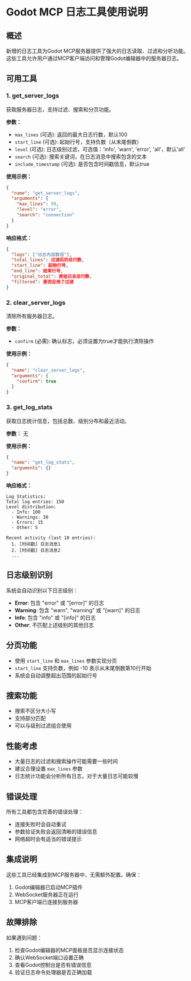 # Godot MCP 日志工具使用说明

## 概述

新增的日志工具为Godot MCP服务器提供了强大的日志读取、过滤和分析功能。这些工具允许用户通过MCP客户端访问和管理Godot编辑器中的服务器日志。

## 可用工具

### 1. get_server_logs

获取服务器日志，支持过滤、搜索和分页功能。

**参数：**
- `max_lines` (可选): 返回的最大日志行数，默认100
- `start_line` (可选): 起始行号，支持负数（从末尾倒数）
- `level` (可选): 日志级别过滤，可选值：'info', 'warn', 'error', 'all'，默认'all'
- `search` (可选): 搜索关键词，在日志消息中搜索包含的文本
- `include_timestamp` (可选): 是否包含时间戳信息，默认true

**使用示例：**
```json
{
  "name": "get_server_logs",
  "arguments": {
    "max_lines": 50,
    "level": "error",
    "search": "connection"
  }
}
```

**响应格式：**
```json
{
  "logs": ["日志内容数组"],
  "total_lines": 过滤后的总行数,
  "start_line": 起始行号,
  "end_line": 结束行号,
  "original_total": 原始日志总行数,
  "filtered": 是否应用了过滤
}
```

### 2. clear_server_logs

清除所有服务器日志。

**参数：**
- `confirm` (必需): 确认标志，必须设置为true才能执行清除操作

**使用示例：**
```json
{
  "name": "clear_server_logs",
  "arguments": {
    "confirm": true
  }
}
```

### 3. get_log_stats

获取日志统计信息，包括总数、级别分布和最近活动。

**参数：**
无

**使用示例：**
```json
{
  "name": "get_log_stats",
  "arguments": {}
}
```

**响应格式：**
```
Log Statistics:
Total log entries: 150
Level distribution:
  - Info: 100
  - Warnings: 30
  - Errors: 15
  - Other: 5

Recent activity (last 10 entries):
  1. [时间戳] 日志消息1
  2. [时间戳] 日志消息2
  ...
```

## 日志级别识别

系统会自动识别以下日志级别：

- **Error**: 包含 "error" 或 "[error]" 的日志
- **Warning**: 包含 "warn", "warning" 或 "[warn]" 的日志  
- **Info**: 包含 "info" 或 "[info]" 的日志
- **Other**: 不匹配上述级别的其他日志

## 分页功能

- 使用 `start_line` 和 `max_lines` 参数实现分页
- `start_line` 支持负数，例如 -10 表示从末尾倒数第10行开始
- 系统会自动调整超出范围的起始行号

## 搜索功能

- 搜索不区分大小写
- 支持部分匹配
- 可以与级别过滤组合使用

## 性能考虑

- 大量日志的过滤和搜索操作可能需要一些时间
- 建议合理设置 `max_lines` 参数
- 日志统计功能会分析所有日志，对于大量日志可能较慢

## 错误处理

所有工具都包含完善的错误处理：
- 连接失败时会自动重试
- 参数验证失败会返回清晰的错误信息
- 网络超时会有适当的错误提示

## 集成说明

这些工具已经集成到MCP服务器中，无需额外配置。确保：
1. Godot编辑器已启动MCP插件
2. WebSocket服务器正在运行
3. MCP客户端已连接到服务器

## 故障排除

如果遇到问题：
1. 检查Godot编辑器的MCP面板是否显示连接状态
2. 确认WebSocket端口设置正确
3. 查看Godot控制台是否有错误信息
4. 验证日志命令处理器是否正确加载
